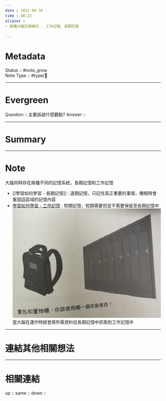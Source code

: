 ```yaml
---
date : 2022-09-30
time : 08:22
aliases :
- 兩種大腦記憶模式 - 工作記憶、長期記憶

---
```


# Metadata
Status :: #note_grow <br>
Note Type :: #type/📘 <br>

---
# Evergreen
Question :: 主要訴說什麼觀點?
Answer :: 


---

# Summary


---

# Note
大腦同時存在兩種不同的記憶系統，長期記憶和工作記憶
- [[學習如何學習 - 長期記憶]] : 遠期記憶，只記住真正重要的事情，睡眠時會鞏固這區域的記憶內容
- [學習如何學習 - 工作記憶](學習如何學習%20-%20工作記憶.md) : 短期記憶，短期需要但並不需要保留至長期記憶中
![](Extras/Media/image/S__9412624.jpg)
當大腦在運作時就會將所需資料從長期記憶中抓取到工作記憶中

---

# 連結其他相關想法


---

# 相關連結
up :: 
same :: 
down :: 


